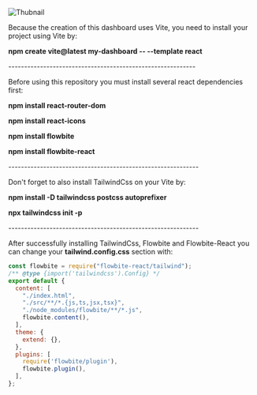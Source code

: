 ![Thubnail](https://github.com/apridev/dashboard-flowbite/assets/98099518/2d8c0f81-152b-4304-8312-fe70cfaf8615)
<div>
  <p>Because the creation of this dashboard uses Vite, you need to install your project using Vite by:</p>
  <p><b>npm create vite@latest my-dashboard -- --template react</b></p>
</div>
-----------------------------------------------------------
</br>
<div>
  <p>Before using this repository you must install several react dependencies first:</p>
  <p><b>npm install react-router-dom</b></p>
  <p><b>npm install react-icons</b></p>
  <p><b>npm install flowbite</b></p>
  <p><b>npm install flowbite-react</b></p>
</div>
------------------------------------------------------------
</br>
<div>
  <p>Don't forget to also install TailwindCss on your Vite by:</p>
  <p><b>npm install -D tailwindcss postcss autoprefixer</b></p>
  <p><b>npx tailwindcss init -p</b></p>
</div>
------------------------------------------------------------
</br>
  <p>After successfully installing TailwindCss, Flowbite and Flowbite-React you can change your <b>tailwind.config.css</b> section with:</p>

```javascript
const flowbite = require("flowbite-react/tailwind");
/** @type {import('tailwindcss').Config} */
export default {
  content: [
    "./index.html",
    "./src/**/*.{js,ts,jsx,tsx}",
    "./node_modules/flowbite/**/*.js",
    flowbite.content(),
  ],
  theme: {
    extend: {},
  },
  plugins: [
    require('flowbite/plugin'),
    flowbite.plugin(),
  ],
};
